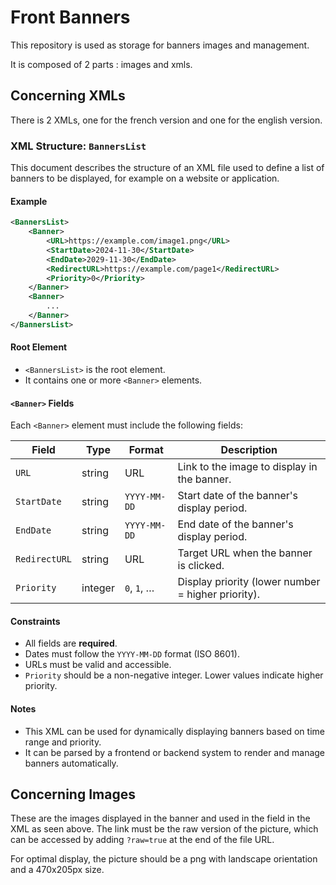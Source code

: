 # Front Banners

This repository is used as storage for banners images and management. 

It is composed of 2 parts : images and xmls. 

## Concerning XMLs

There is 2 XMLs, one for the french version and one for the english version.

### XML Structure: `BannersList`

This document describes the structure of an XML file used to define a list of banners to be displayed, for example on a website or application.

#### Example

```xml
<BannersList>
    <Banner>
        <URL>https://example.com/image1.png</URL>
        <StartDate>2024-11-30</StartDate>
        <EndDate>2029-11-30</EndDate>
        <RedirectURL>https://example.com/page1</RedirectURL>
        <Priority>0</Priority>
    </Banner>
    <Banner>
        ...
    </Banner>
</BannersList>
```

#### Root Element

- `<BannersList>` is the root element.
- It contains one or more `<Banner>` elements.

#### `<Banner>` Fields

Each `<Banner>` element must include the following fields:

| Field         | Type    | Format       | Description                                                  |
|---------------|---------|--------------|--------------------------------------------------------------|
| `URL`         | string  | URL          | Link to the image to display in the banner.                 |
| `StartDate`   | string  | `YYYY-MM-DD` | Start date of the banner's display period.                  |
| `EndDate`     | string  | `YYYY-MM-DD` | End date of the banner's display period.                    |
| `RedirectURL` | string  | URL          | Target URL when the banner is clicked.                      |
| `Priority`    | integer | `0`, `1`, …  | Display priority (lower number = higher priority).          |

#### Constraints

- All fields are **required**.
- Dates must follow the `YYYY-MM-DD` format (ISO 8601).
- URLs must be valid and accessible.
- `Priority` should be a non-negative integer. Lower values indicate higher priority.

#### Notes

- This XML can be used for dynamically displaying banners based on time range and priority.
- It can be parsed by a frontend or backend system to render and manage banners automatically.

## Concerning Images

These are the images displayed in the banner and used in the <URL> field in the XML as seen above. 
The link must be the raw version of the picture, which can be accessed by adding `?raw=true` at the end of the file URL. 

For optimal display, the picture should be a png with landscape orientation and a 470x205px size.
